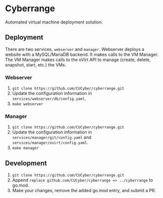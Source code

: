 # Cyberrange

Automated virtual machine deployment solution.

## Deployment

There are two services, `webserver` and `manager`. Webserver deploys a website with a MySQL/MariaDB backend. It makes calls to the VM Manager. The VM Manager makes calls to the oVirt API to manage (create, delete, snapshot, start, etc.) the VMs.

### Webserver

1. `git clone https://github.com/CUCyber/cyberrange.git`
2. Update the configuration information in `services/webserver/db/config.yaml`.
3. `make webserver`

### Manager

1. `git clone https://github.com/CUCyber/cyberrange.git`
2. Update the configuration information in `services/manager/git/config.yaml` and `services/manager/ovirt/config.yaml`.
3. `make manager`

## Development

1. `git clone https://github.com/CUCyber/cyberrange.git`
2. Append `replace github.com/CUCyber/cyberrange => ../cyberrange` to go.mod.
3. Make your changes, remove the added go.mod entry, and submit a PR.
